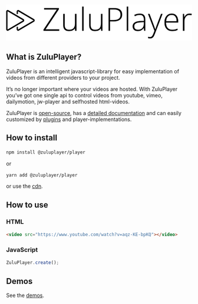 ![logo.svg](logo.svg)

## What is ZuluPlayer?

ZuluPlayer is an intelligent javascript-library for easy implementation of videos from different providers to your project.

It’s no longer important where your videos are hosted. With ZuluPlayer you’ve got one single api to control videos from youtube, vimeo, dailymotion, jw-player and selfhosted html-videos.

ZuluPlayer is [open-source](https://github.com/zuluplayer/player), has a [detailed documentation](http://www.zuluplayer.com/docs/) and can easily customized by [plugins](http://www.zuluplayer.com/plugins) and player-implementations.



## How to install
```bash
npm install @zuluplayer/player
```
or
```bash
yarn add @zuluplayer/player
```
or use the [cdn](http://cdn.zuluplayer.com/).




## How to use

### HTML
```html
<video src="https://www.youtube.com/watch?v=aqz-KE-bpKQ"></video>
```

### JavaScript
```javascript
ZuluPlayer.create();
```



## Demos
See the [demos](http://www.zuluplayer.com/demo).